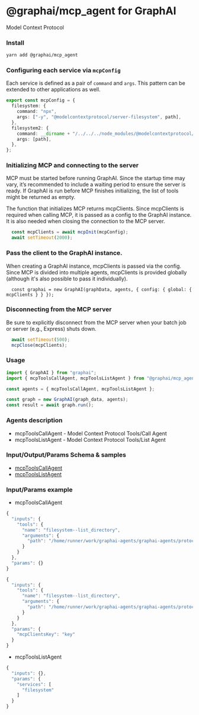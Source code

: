 
# @graphai/mcp_agent for GraphAI

Model Context Protocol

### Install

```sh
yarn add @graphai/mcp_agent
```

### Configuring each service via `mcpConfig`

Each service is defined as a pair of `command` and `args`. This pattern can be extended to other applications as well.

```TypeScript
export const mcpConfig = {
  filesystem: {
    command: "npx",
    args: ["-y", "@modelcontextprotocol/server-filesystem", path],
  },
  filesystem2: {
    command: __dirname + "/../../../node_modules/@modelcontextprotocol/server-filesystem/dist/index.js",
    args: [path],
  },
};
```

### Initializing MCP and connecting to the server

MCP must be started before running GraphAI. Since the startup time may vary, it’s recommended to include a waiting period to ensure the server is ready. If GraphAI is run before MCP finishes initializing, the list of tools might be returned as empty.

The function that initializes MCP returns mcpClients. Since mcpClients is required when calling MCP, it is passed as a config to the GraphAI instance.
 It is also needed when closing the connection to the MCP server.

```TypeScript
  const mcpClients = await mcpInit(mcpConfig);
  await setTimeout(2000);
```

### Pass the client to the GraphAI instance.
When creating a GraphAI instance, mcpClients is passed via the config.
 Since MCP is divided into multiple agents, mcpClients is provided globally (although it's also possible to pass it individually).

```
  const graphai = new GraphAI(graphData, agents, { config: { global: { mcpClients } } });
```

### Disconnecting from the MCP server

Be sure to explicitly disconnect from the MCP server when your batch job or server (e.g., Express) shuts down.

```TypeScript
  await setTimeout(500);
  mcpClose(mcpClients);
```


### Usage

```typescript
import { GraphAI } from "graphai";
import { mcpToolsCallAgent, mcpToolsListAgent } from "@graphai/mcp_agent";

const agents = { mcpToolsCallAgent, mcpToolsListAgent };

const graph = new GraphAI(graph_data, agents);
const result = await graph.run();
```

### Agents description
- mcpToolsCallAgent - Model Context Protocol Tools/Call Agent
- mcpToolsListAgent - Model Context Protocol Tools/List Agent

### Input/Output/Params Schema & samples
 - [mcpToolsCallAgent](https://github.com/receptron/graphai/blob/main/docs/agentDocs/protocol/mcpToolsCallAgent.md)
 - [mcpToolsListAgent](https://github.com/receptron/graphai/blob/main/docs/agentDocs/protocol/mcpToolsListAgent.md)

### Input/Params example
 - mcpToolsCallAgent

```typescript
{
  "inputs": {
    "tools": {
      "name": "filesystem--list_directory",
      "arguments": {
        "path": "/home/runner/work/graphai-agents/graphai-agents/protocol/mcp-agent/lib/../tests/sample"
      }
    }
  },
  "params": {}
}
```


```typescript
{
  "inputs": {
    "tools": {
      "name": "filesystem--list_directory",
      "arguments": {
        "path": "/home/runner/work/graphai-agents/graphai-agents/protocol/mcp-agent/lib/../tests/sample"
      }
    }
  },
  "params": {
    "mcpClientsKey": "key"
  }
}
```

 - mcpToolsListAgent

```typescript
{
  "inputs": {},
  "params": {
    "services": [
      "filesystem"
    ]
  }
}
```










